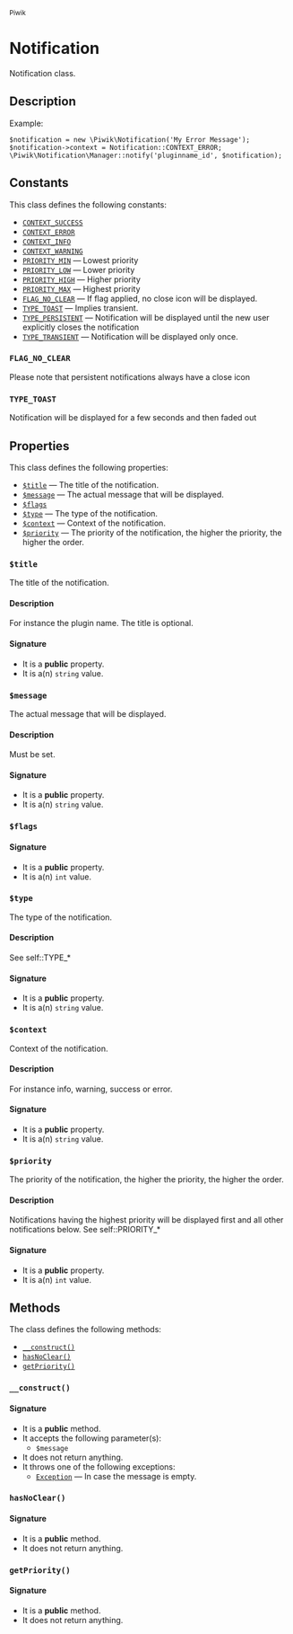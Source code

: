 <small>Piwik</small>

Notification
============

Notification class.

Description
-----------

Example:
```
$notification = new \Piwik\Notification('My Error Message');
$notification->context = Notification::CONTEXT_ERROR;
\Piwik\Notification\Manager::notify('pluginname_id', $notification);
```


Constants
---------

This class defines the following constants:

- [`CONTEXT_SUCCESS`](#CONTEXT_SUCCESS)
- [`CONTEXT_ERROR`](#CONTEXT_ERROR)
- [`CONTEXT_INFO`](#CONTEXT_INFO)
- [`CONTEXT_WARNING`](#CONTEXT_WARNING)
- [`PRIORITY_MIN`](#PRIORITY_MIN) &mdash; Lowest priority
- [`PRIORITY_LOW`](#PRIORITY_LOW) &mdash; Lower priority
- [`PRIORITY_HIGH`](#PRIORITY_HIGH) &mdash; Higher priority
- [`PRIORITY_MAX`](#PRIORITY_MAX) &mdash; Highest priority
- [`FLAG_NO_CLEAR`](#FLAG_NO_CLEAR) &mdash; If flag applied, no close icon will be displayed.
- [`TYPE_TOAST`](#TYPE_TOAST) &mdash; Implies transient.
- [`TYPE_PERSISTENT`](#TYPE_PERSISTENT) &mdash; Notification will be displayed until the new user explicitly closes the notification
- [`TYPE_TRANSIENT`](#TYPE_TRANSIENT) &mdash; Notification will be displayed only once.

<a name="flag_no_clear" id="flag_no_clear"></a>
### `FLAG_NO_CLEAR`

Please note that persistent notifications always have a close
icon

<a name="type_toast" id="type_toast"></a>
### `TYPE_TOAST`

Notification will be displayed for a few seconds and then faded out

Properties
----------

This class defines the following properties:

- [`$title`](#$title) &mdash; The title of the notification.
- [`$message`](#$message) &mdash; The actual message that will be displayed.
- [`$flags`](#$flags)
- [`$type`](#$type) &mdash; The type of the notification.
- [`$context`](#$context) &mdash; Context of the notification.
- [`$priority`](#$priority) &mdash; The priority of the notification, the higher the priority, the higher the order.

<a name="title" id="title"></a>
### `$title`

The title of the notification.

#### Description

For instance the plugin name. The title is optional.

#### Signature

- It is a **public** property.
- It is a(n) `string` value.

<a name="message" id="message"></a>
### `$message`

The actual message that will be displayed.

#### Description

Must be set.

#### Signature

- It is a **public** property.
- It is a(n) `string` value.

<a name="flags" id="flags"></a>
### `$flags`

#### Signature

- It is a **public** property.
- It is a(n) `int` value.

<a name="type" id="type"></a>
### `$type`

The type of the notification.

#### Description

See self::TYPE_*

#### Signature

- It is a **public** property.
- It is a(n) `string` value.

<a name="context" id="context"></a>
### `$context`

Context of the notification.

#### Description

For instance info, warning, success or error.

#### Signature

- It is a **public** property.
- It is a(n) `string` value.

<a name="priority" id="priority"></a>
### `$priority`

The priority of the notification, the higher the priority, the higher the order.

#### Description

Notifications having the
highest priority will be displayed first and all other notifications below. See self::PRIORITY_*

#### Signature

- It is a **public** property.
- It is a(n) `int` value.

Methods
-------

The class defines the following methods:

- [`__construct()`](#__construct)
- [`hasNoClear()`](#hasNoClear)
- [`getPriority()`](#getPriority)

<a name="__construct" id="__construct"></a>
### `__construct()`

#### Signature

- It is a **public** method.
- It accepts the following parameter(s):
    - `$message`
- It does not return anything.
- It throws one of the following exceptions:
    - [`Exception`](http://php.net/class.Exception) &mdash; In case the message is empty.

<a name="hasnoclear" id="hasnoclear"></a>
### `hasNoClear()`

#### Signature

- It is a **public** method.
- It does not return anything.

<a name="getpriority" id="getpriority"></a>
### `getPriority()`

#### Signature

- It is a **public** method.
- It does not return anything.

